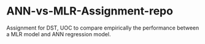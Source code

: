 # ANN-vs-MLR-Assignment-repo
 Assignment for DST, UOC to compare empirically the performance between a MLR model and ANN regression model.
